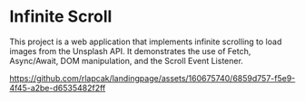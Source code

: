 <h1>Infinite Scroll</h1>
This project is a web application that implements infinite scrolling to load images from the Unsplash API. It demonstrates the use of Fetch, Async/Await, DOM manipulation, and the Scroll Event Listener.

https://github.com/rlapcak/landingpage/assets/160675740/6859d757-f5e9-4f45-a2be-d6535482f2ff
